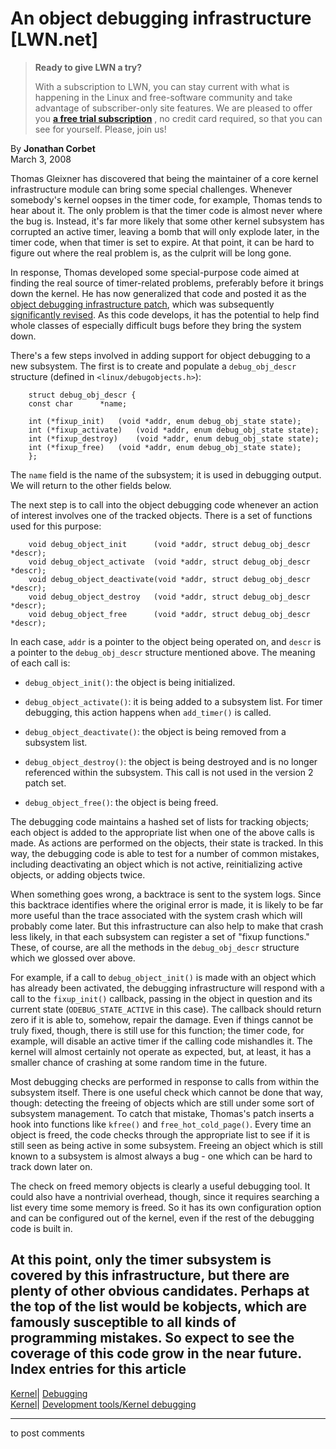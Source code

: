 # An object debugging infrastructure [LWN.net]

> **Ready to give LWN a try?**
> 
> With a subscription to LWN, you can stay current with what is happening in the Linux and free-software community and take advantage of subscriber-only site features. We are pleased to offer you **[a free trial subscription](https://lwn.net/Promo/nst-trial/claim)** , no credit card required, so that you can see for yourself. Please, join us! 

By **Jonathan Corbet**  
March 3, 2008 

Thomas Gleixner has discovered that being the maintainer of a core kernel infrastructure module can bring some special challenges. Whenever somebody's kernel oopses in the timer code, for example, Thomas tends to hear about it. The only problem is that the timer code is almost never where the bug is. Instead, it's far more likely that some other kernel subsystem has corrupted an active timer, leaving a bomb that will only explode later, in the timer code, when that timer is set to expire. At that point, it can be hard to figure out where the real problem is, as the culprit will be long gone. 

In response, Thomas developed some special-purpose code aimed at finding the real source of timer-related problems, preferably before it brings down the kernel. He has now generalized that code and posted it as the [object debugging infrastructure patch](http://lwn.net/Articles/271582/), which was subsequently [significantly revised](http://lwn.net/Articles/271808/). As this code develops, it has the potential to help find whole classes of especially difficult bugs before they bring the system down. 

There's a few steps involved in adding support for object debugging to a new subsystem. The first is to create and populate a `debug_obj_descr` structure (defined in `<linux/debugobjects.h>`): 
    
    
        struct debug_obj_descr {
    	const char		*name;
    
    	int (*fixup_init)	(void *addr, enum debug_obj_state state);
    	int (*fixup_activate)	(void *addr, enum debug_obj_state state);
    	int (*fixup_destroy)	(void *addr, enum debug_obj_state state);
    	int (*fixup_free)	(void *addr, enum debug_obj_state state);
        };
    

The `name` field is the name of the subsystem; it is used in debugging output. We will return to the other fields below. 

The next step is to call into the object debugging code whenever an action of interest involves one of the tracked objects. There is a set of functions used for this purpose: 
    
    
        void debug_object_init      (void *addr, struct debug_obj_descr *descr);
        void debug_object_activate  (void *addr, struct debug_obj_descr *descr);
        void debug_object_deactivate(void *addr, struct debug_obj_descr *descr);
        void debug_object_destroy   (void *addr, struct debug_obj_descr *descr);
        void debug_object_free      (void *addr, struct debug_obj_descr *descr);
    

In each case, `addr` is a pointer to the object being operated on, and `descr` is a pointer to the `debug_obj_descr` structure mentioned above. The meaning of each call is: 

  * `debug_object_init()`: the object is being initialized. 

  * `debug_object_activate()`: it is being added to a subsystem list. For timer debugging, this action happens when `add_timer()` is called. 

  * `debug_object_deactivate()`: the object is being removed from a subsystem list. 

  * `debug_object_destroy()`: the object is being destroyed and is no longer referenced within the subsystem. This call is not used in the version 2 patch set. 

  * `debug_object_free()`: the object is being freed. 




The debugging code maintains a hashed set of lists for tracking objects; each object is added to the appropriate list when one of the above calls is made. As actions are performed on the objects, their state is tracked. In this way, the debugging code is able to test for a number of common mistakes, including deactivating an object which is not active, reinitializing active objects, or adding objects twice. 

When something goes wrong, a backtrace is sent to the system logs. Since this backtrace identifies where the original error is made, it is likely to be far more useful than the trace associated with the system crash which will probably come later. But this infrastructure can also help to make that crash less likely, in that each subsystem can register a set of "fixup functions." These, of course, are all the methods in the `debug_obj_descr` structure which we glossed over above. 

For example, if a call to `debug_object_init()` is made with an object which has already been activated, the debugging infrastructure will respond with a call to the `fixup_init()` callback, passing in the object in question and its current state (`ODEBUG_STATE_ACTIVE` in this case). The callback should return zero if it is able to, somehow, repair the damage. Even if things cannot be truly fixed, though, there is still use for this function; the timer code, for example, will disable an active timer if the calling code mishandles it. The kernel will almost certainly not operate as expected, but, at least, it has a smaller chance of crashing at some random time in the future. 

Most debugging checks are performed in response to calls from within the subsystem itself. There is one useful check which cannot be done that way, though: detecting the freeing of objects which are still under some sort of subsystem management. To catch that mistake, Thomas's patch inserts a hook into functions like `kfree()` and `free_hot_cold_page()`. Every time an object is freed, the code checks through the appropriate list to see if it is still seen as being active in some subsystem. Freeing an object which is still known to a subsystem is almost always a bug - one which can be hard to track down later on. 

The check on freed memory objects is clearly a useful debugging tool. It could also have a nontrivial overhead, though, since it requires searching a list every time some memory is freed. So it has its own configuration option and can be configured out of the kernel, even if the rest of the debugging code is built in. 

At this point, only the timer subsystem is covered by this infrastructure, but there are plenty of other obvious candidates. Perhaps at the top of the list would be kobjects, which are famously susceptible to all kinds of programming mistakes. So expect to see the coverage of this code grow in the near future.  
Index entries for this article  
---  
[Kernel](/Kernel/Index)| [Debugging](/Kernel/Index#Debugging)  
[Kernel](/Kernel/Index)| [Development tools/Kernel debugging](/Kernel/Index#Development_tools-Kernel_debugging)  
  


* * *

to post comments 

